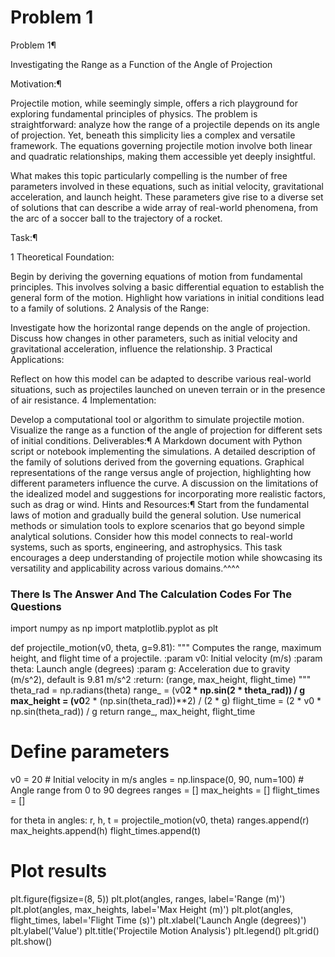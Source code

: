 # Problem 1
Problem 1¶

Investigating the Range as a Function of the Angle of Projection

Motivation:¶

Projectile motion, while seemingly simple, offers a rich playground for exploring fundamental principles of physics. The problem is straightforward: analyze how the range of a projectile depends on its angle of projection. Yet, beneath this simplicity lies a complex and versatile framework. The equations governing projectile motion involve both linear and quadratic relationships, making them accessible yet deeply insightful.

What makes this topic particularly compelling is the number of free parameters involved in these equations, such as initial velocity, gravitational acceleration, and launch height. These parameters give rise to a diverse set of solutions that can describe a wide array of real-world phenomena, from the arc of a soccer ball to the trajectory of a rocket.

Task:¶

1 Theoretical Foundation:

Begin by deriving the governing equations of motion from fundamental principles. This involves solving a basic differential equation to establish the general form of the motion.
Highlight how variations in initial conditions lead to a family of solutions.
2 Analysis of the Range:

Investigate how the horizontal range depends on the angle of projection.
Discuss how changes in other parameters, such as initial velocity and gravitational acceleration, influence the relationship.
3 Practical Applications:

Reflect on how this model can be adapted to describe various real-world situations, such as projectiles launched on uneven terrain or in the presence of air resistance.
4 Implementation:

Develop a computational tool or algorithm to simulate projectile motion.
Visualize the range as a function of the angle of projection for different sets of initial conditions.
Deliverables:¶
A Markdown document with Python script or notebook implementing the simulations.
A detailed description of the family of solutions derived from the governing equations.
Graphical representations of the range versus angle of projection, highlighting how different parameters influence the curve.
A discussion on the limitations of the idealized model and suggestions for incorporating more realistic factors, such as drag or wind.
Hints and Resources:¶
Start from the fundamental laws of motion and gradually build the general solution.
Use numerical methods or simulation tools to explore scenarios that go beyond simple analytical solutions.
Consider how this model connects to real-world systems, such as sports, engineering, and astrophysics.
This task encourages a deep understanding of projectile motion while showcasing its versatility and applicability across various domains.^^^^
### There Is The Answer And The Calculation Codes For The Questions
import numpy as np
import matplotlib.pyplot as plt

def projectile_motion(v0, theta, g=9.81):
    """
    Computes the range, maximum height, and flight time of a projectile.
    :param v0: Initial velocity (m/s)
    :param theta: Launch angle (degrees)
    :param g: Acceleration due to gravity (m/s^2), default is 9.81 m/s^2
    :return: (range, max_height, flight_time)
    """
    theta_rad = np.radians(theta)
    range_ = (v0**2 * np.sin(2 * theta_rad)) / g
    max_height = (v0**2 * (np.sin(theta_rad))**2) / (2 * g)
    flight_time = (2 * v0 * np.sin(theta_rad)) / g
    return range_, max_height, flight_time

# Define parameters
v0 = 20  # Initial velocity in m/s
angles = np.linspace(0, 90, num=100)  # Angle range from 0 to 90 degrees
ranges = []
max_heights = []
flight_times = []

for theta in angles:
    r, h, t = projectile_motion(v0, theta)
    ranges.append(r)
    max_heights.append(h)
    flight_times.append(t)

# Plot results
plt.figure(figsize=(8, 5))
plt.plot(angles, ranges, label='Range (m)')
plt.plot(angles, max_heights, label='Max Height (m)')
plt.plot(angles, flight_times, label='Flight Time (s)')
plt.xlabel('Launch Angle (degrees)')
plt.ylabel('Value')
plt.title('Projectile Motion Analysis')
plt.legend()
plt.grid()
plt.show()

